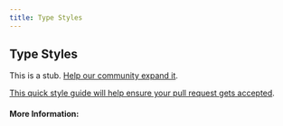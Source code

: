 ```yaml
---
title: Type Styles
---
```


## Type Styles

This is a stub. [Help our community expand it](https://github.com/freeCodeCamp/guide-articles/tree/master/articles/Design/Typography/Type-Styles/index.md).

[This quick style guide will help ensure your pull request gets accepted](https://github.com/freeCodeCamp/guide-articles/blob/master/README.md).

<!-- The article goes here, in GitHub-flavored Markdown. Feel free to add YouTube videos, images, and CodePen/JSBin embeds  -->

#### More Information:
<!-- Please add any articles you think might be helpful to read before writing the article -->


